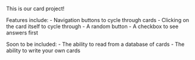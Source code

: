 This is our card project!

Features include:
      - Navigation buttons to cycle through cards
      - Clicking on the card itself to cycle through
      - A random button
      - A checkbox to see answers first

Soon to be included:
      - The ability to read from a database of cards
      - The ability to write your own cards
